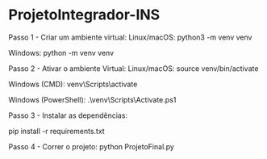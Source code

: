 # ProjetoIntegrador-INS
Passo 1 - Criar um ambiente virtual:
Linux/macOS:
python3 -m venv venv

Windows:
python -m venv venv

Passo 2 - Ativar o ambiente Virtual:
Linux/macOS:
source venv/bin/activate

Windows (CMD):
venv\Scripts\activate

Windows (PowerShell):
.\venv\Scripts\Activate.ps1


Passo 3 - Instalar as dependências:

pip install -r requirements.txt

Passo 4 - Correr o projeto:
python ProjetoFinal.py

